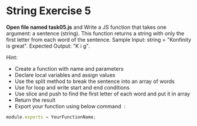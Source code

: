 # String Exercise 5

**Open file named task05.js** and Write a JS function that takes one argument: a sentence (string). 
This function returns a string with only the first letter from each word of the sentence.
 Sample Input: string = "Konfinity is great". Expected Output: "K i g".

Hint:

- Create a function with name and parameters
- Declare local variables and assign values
- Use the split method to break the sentence into an array of words
- Use for loop and write start and end conditions
- Use slice and push to find the first letter of each word and put it in array
- Return the result
- Export your function using below command  :

```js
module.exports = YourFunctionName;
```
